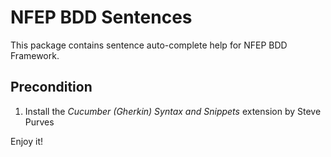 # NFEP BDD Sentences

This package contains sentence auto-complete help for NFEP BDD Framework.

## Precondition

1. Install the _Cucumber (Gherkin) Syntax and Snippets_ extension by Steve Purves 


Enjoy it!
